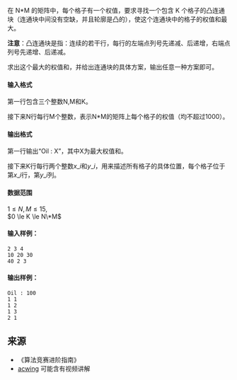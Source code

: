 在 N\*M 的矩阵中，每个格子有一个权值，要求寻找一个包含 K 个格子的凸连通块（连通块中间没有空缺，并且轮廓是凸的），使这个连通块中的格子的权值和最大。

**注意**：凸连通块是指：连续的若干行，每行的左端点列号先递减、后递增，右端点列号先递增、后递减。

求出这个最大的权值和，并给出连通块的具体方案，输出任意一种方案即可。

#### 输入格式

第一行包含三个整数N,M和K。

接下来N行每行M个整数，表示N\*M的矩阵上每个格子的权值（均不超过1000）。

#### 输出格式

第一行输出“Oil : X”，其中X为最大权值和。

接下来K行每行两个整数$x\_i$和$y\_i$，用来描述所有格子的具体位置，每个格子位于第$x\_i$行，第$y\_i$列。

#### 数据范围

$1 \le N,M \le 15$,  
$0 \le K \le N\*M$

#### 输入样例：

```
2 3 4 
10 20 30 
40 2 3
```

#### 输出样例：

```
Oil : 100 
1 1 
1 2 
1 3 
2 1
```

## 来源 
- 《算法竞赛进阶指南》
- [acwing](https://www.acwing.com/problem/content/278/) 可能含有视频讲解